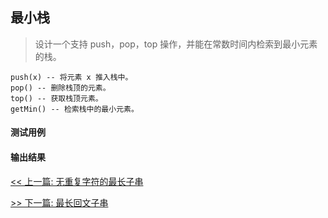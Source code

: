 ## 最小栈

> 设计一个支持 push，pop，top 操作，并能在常数时间内检索到最小元素的栈。

    push(x) -- 将元素 x 推入栈中。
    pop() -- 删除栈顶的元素。
    top() -- 获取栈顶元素。
    getMin() -- 检索栈中的最小元素。

#### 测试用例

#### 输出结果


[<< 上一篇: 无重复字符的最长子串](1-数据结构与算法/无重复字符的最长子串.md)

[>> 下一篇: 最长回文子串](1-数据结构与算法/最长回文子串.md)
